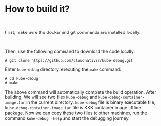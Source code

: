 # How to build it?
<br>

First, make sure the docker and git commands are installed locally.

<br>

Then, use the following command to download the code locally:

```
# git clone https://github.com/cloudnativer/kube-debug.git
```

Enter `kube-debug` directory, executing the `make` command:

```
# cd kube-debug
# make
```

The above command will automatically complete the build operation. 
After building, We will see two files `kube-debug` and `kube-debug-container-image.tar` in the current directory. `kube-debug` file is binary executable file, `kube-debug-container-image.tar` file is KKK container image offline package.
Now we can copy these two files to other machines, run the command `kube-debug -help` and start the debugging journey.
<br>
<br>
<br>
